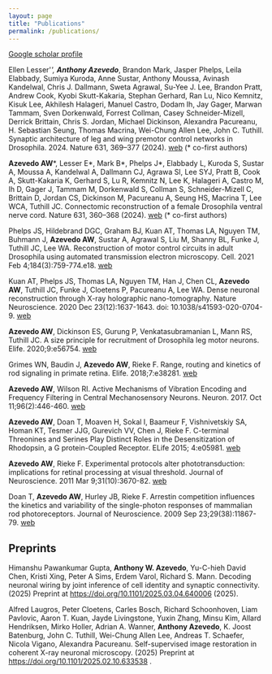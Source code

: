 ```yaml
---
layout: page
title: "Publications"
permalink: /publications/
---
```


[Google scholar profile](https://scholar.google.com/citations?user=LlgU5PUAAAAJ&hl=en&oi=ao)

Ellen Lesser'*', **Anthony Azevedo***, Brandon Mark, Jasper Phelps, Leila Elabbady, Sumiya Kuroda, Anne Sustar, Anthony Moussa, Avinash Kandelwal, Chris J. Dallmann, Sweta Agrawal, Su-Yee J. Lee, Brandon Pratt, Andrew Cook, Kyobi Skutt-Kakaria, Stephan Gerhard, Ran Lu, Nico Kemnitz, Kisuk Lee, Akhilesh Halageri, Manuel Castro, Dodam Ih, Jay Gager, Marwan Tammam, Sven Dorkenwald, Forrest Collman, Casey Schneider-Mizell, Derrick Brittain, Chris S. Jordan, Michael Dickinson, Alexandra Pacureanu, H. Sebastian Seung, Thomas Macrina, Wei-Chung Allen Lee, John C. Tuthill. Synaptic architecture of leg and wing premotor control networks in Drosophila. 2024. Nature 631, 369–377 (2024). [web](https://doi.org/10.1038/s41586-024-07600-z )
(* co-first authors)

**Azevedo AW***, Lesser E*, Mark B*, Phelps J*, Elabbady L, Kuroda S, Sustar A, Moussa A, Kandelwal A, Dallmann CJ, Agrawa Sl, Lee SYJ, Pratt B, Cook A, Skutt-Kakaria K, Gerhard S, Lu R, Kemnitz N, Lee K, Halageri A, Castro M, Ih D, Gager J, Tammam M, Dorkenwald S, Collman S, Schneider-Mizell C, Brittain D, Jordan CS, Dickinson M, Pacureanu A, Seung HS, Macrina T, Lee WCA, Tuthill JC. Connectomic reconstruction of a female Drosophila ventral nerve cord. Nature 631, 360–368 (2024). [web](https://doi.org/10.1038/s41586-024-07389-x )
(* co-first authors)

Phelps JS, Hildebrand DGC, Graham BJ, Kuan AT, Thomas LA, Nguyen TM, Buhmann J, **Azevedo AW**, Sustar A, Agrawal S, Liu M, Shanny BL, Funke J, Tuthill JC, Lee WA. Reconstruction of motor control circuits in adult Drosophila using automated transmission electron microscopy. Cell. 2021 Feb 4;184(3):759-774.e18. [web](https://www.cell.com/cell/fulltext/S0092-8674(20)31683-4?uuid=uuid%3A914d0252-0615-4494-9026-ada0f50d78dd)

Kuan AT, Phelps JS, Thomas LA, Nguyen TM, Han J, Chen CL, **Azevedo AW**, Tuthill JC, Funke J, Cloetens P, Pacureanu A, Lee WA. Dense neuronal reconstruction through X-ray holographic nano-tomography. Nature Neuroscience. 2020 Dec 23(12):1637-1643. doi: 10.1038/s41593-020-0704-9. [web](https://www.nature.com/articles/s41593-020-0704-9)

**Azevedo AW**, Dickinson ES, Gurung P, Venkatasubramanian L, Mann RS, Tuthill JC. A size principle for recruitment of Drosophila leg motor neurons. Elife. 2020;9:e56754. [web](https://elifesciences.org/articles/56754)

Grimes WN, Baudin J, **Azevedo AW**, Rieke F. Range, routing and kinetics of rod signaling in primate retina. Elife. 2018;7:e38281. [web](https://elifesciences.org/articles/38281)

**Azevedo AW**, Wilson RI. Active Mechanisms of Vibration Encoding and Frequency Filtering in Central Mechanosensory Neurons. Neuron. 2017. Oct 11;96(2):446-460. [web](https://doi.org/10.1016/j.neuron.2017.09.004)

**Azevedo AW**, Doan T, Moaven H, Sokal I, Baameur F, Vishnivetskiy SA, Homan KT, Tesmer JJG, Gurevich VV, Chen J, Rieke F. C-terminal Threonines and Serines Play Distinct Roles in the Desensitization of Rhodopsin, a G protein-Coupled Receptor. ELife 2015; 4:e05981. [web](https://doi.org/10.7554/eLife.05981)

**Azevedo AW**, Rieke F.  Experimental protocols alter phototransduction: implications for retinal processing at visual threshold.  Journal of Neuroscience. 2011 Mar 9;31(10):3670-82. [web](https://doi.org/10.1523/JNEUROSCI.4750-10.2011)

Doan T, **Azevedo AW**, Hurley JB, Rieke F.  Arrestin competition influences the kinetics and variability of the single-photon responses of mammalian rod photoreceptors. Journal of Neuroscience. 2009 Sep 23;29(38):11867-79. [web](https://doi.org/10.1523/JNEUROSCI.0819-09.2009) 

## Preprints
Himanshu Pawankumar Gupta, **Anthony W. Azevedo**, Yu-C-hieh David Chen, Kristi Xing, Peter A Sims, Erdem Varol, Richard S. Mann. Decoding neuronal wiring by joint inference of cell identity and synaptic connectivity. (2025) Preprint at https://doi.org/10.1101/2025.03.04.640006 (2025).

Alfred Laugros, Peter Cloetens, Carles Bosch, Richard Schoonhoven, Liam Pavlovic, Aaron T. Kuan, Jayde Livingstone, Yuxin Zhang, Minsu Kim, Allard Hendriksen, Mirko Holler, Adrian A. Wanner, **Anthony Azevedo**, K. Joost Batenburg, John C. Tuthill, Wei-Chung Allen Lee, Andreas T. Schaefer, Nicola Vigano, Alexandra Pacureanu. Self-supervised image restoration in coherent X-ray neuronal microscopy. (2025) Preprint at https://doi.org/10.1101/2025.02.10.633538 .
